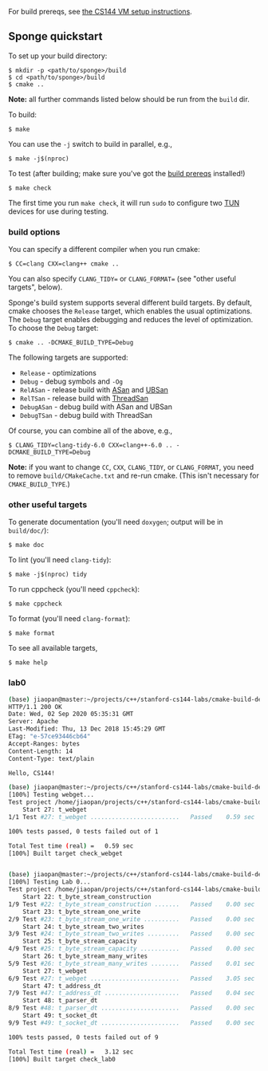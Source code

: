 For build prereqs, see [the CS144 VM setup instructions](https://web.stanford.edu/class/cs144/vm_howto).

## Sponge quickstart

To set up your build directory:

	$ mkdir -p <path/to/sponge>/build
	$ cd <path/to/sponge>/build
	$ cmake ..

**Note:** all further commands listed below should be run from the `build` dir.

To build:

    $ make

You can use the `-j` switch to build in parallel, e.g.,

    $ make -j$(nproc)

To test (after building; make sure you've got the [build prereqs](https://web.stanford.edu/class/cs144/vm_howto) installed!)

    $ make check

The first time you run `make check`, it will run `sudo` to configure two
[TUN](https://www.kernel.org/doc/Documentation/networking/tuntap.txt) devices for use during
testing.

### build options

You can specify a different compiler when you run cmake:

    $ CC=clang CXX=clang++ cmake ..

You can also specify `CLANG_TIDY=` or `CLANG_FORMAT=` (see "other useful targets", below).

Sponge's build system supports several different build targets. By default, cmake chooses the `Release`
target, which enables the usual optimizations. The `Debug` target enables debugging and reduces the
level of optimization. To choose the `Debug` target:

    $ cmake .. -DCMAKE_BUILD_TYPE=Debug

The following targets are supported:

- `Release` - optimizations
- `Debug` - debug symbols and `-Og`
- `RelASan` - release build with [ASan](https://en.wikipedia.org/wiki/AddressSanitizer) and
  [UBSan](https://developers.redhat.com/blog/2014/10/16/gcc-undefined-behavior-sanitizer-ubsan/)
- `RelTSan` - release build with
  [ThreadSan](https://developer.mozilla.org/en-US/docs/Mozilla/Projects/Thread_Sanitizer)
- `DebugASan` - debug build with ASan and UBSan
- `DebugTSan` - debug build with ThreadSan

Of course, you can combine all of the above, e.g.,

    $ CLANG_TIDY=clang-tidy-6.0 CXX=clang++-6.0 .. -DCMAKE_BUILD_TYPE=Debug

**Note:** if you want to change `CC`, `CXX`, `CLANG_TIDY`, or `CLANG_FORMAT`, you need to remove
`build/CMakeCache.txt` and re-run cmake. (This isn't necessary for `CMAKE_BUILD_TYPE`.)

### other useful targets

To generate documentation (you'll need `doxygen`; output will be in `build/doc/`):

    $ make doc

To lint (you'll need `clang-tidy`):

    $ make -j$(nproc) tidy

To run cppcheck (you'll need `cppcheck`):

    $ make cppcheck

To format (you'll need `clang-format`):

    $ make format

To see all available targets,

    $ make help

### lab0

```bash
(base) jiaopan@master:~/projects/c++/stanford-cs144-labs/cmake-build-debug/apps$ ./webget cs144.keithw.org /hello
HTTP/1.1 200 OK
Date: Wed, 02 Sep 2020 05:35:31 GMT
Server: Apache
Last-Modified: Thu, 13 Dec 2018 15:45:29 GMT
ETag: "e-57ce93446cb64"
Accept-Ranges: bytes
Content-Length: 14
Content-Type: text/plain

Hello, CS144!

(base) jiaopan@master:~/projects/c++/stanford-cs144-labs/cmake-build-debug$ make check_webget
[100%] Testing webget...
Test project /home/jiaopan/projects/c++/stanford-cs144-labs/cmake-build-debug
    Start 27: t_webget
1/1 Test #27: t_webget .........................   Passed    0.59 sec

100% tests passed, 0 tests failed out of 1

Total Test time (real) =   0.59 sec
[100%] Built target check_webget


(base) jiaopan@master:~/projects/c++/stanford-cs144-labs/cmake-build-debug$ make check_lab0
[100%] Testing Lab 0...
Test project /home/jiaopan/projects/c++/stanford-cs144-labs/cmake-build-debug
    Start 22: t_byte_stream_construction
1/9 Test #22: t_byte_stream_construction .......   Passed    0.00 sec
    Start 23: t_byte_stream_one_write
2/9 Test #23: t_byte_stream_one_write ..........   Passed    0.00 sec
    Start 24: t_byte_stream_two_writes
3/9 Test #24: t_byte_stream_two_writes .........   Passed    0.00 sec
    Start 25: t_byte_stream_capacity
4/9 Test #25: t_byte_stream_capacity ...........   Passed    0.00 sec
    Start 26: t_byte_stream_many_writes
5/9 Test #26: t_byte_stream_many_writes ........   Passed    0.01 sec
    Start 27: t_webget
6/9 Test #27: t_webget .........................   Passed    3.05 sec
    Start 47: t_address_dt
7/9 Test #47: t_address_dt .....................   Passed    0.04 sec
    Start 48: t_parser_dt
8/9 Test #48: t_parser_dt ......................   Passed    0.00 sec
    Start 49: t_socket_dt
9/9 Test #49: t_socket_dt ......................   Passed    0.00 sec

100% tests passed, 0 tests failed out of 9

Total Test time (real) =   3.12 sec
[100%] Built target check_lab0

```
